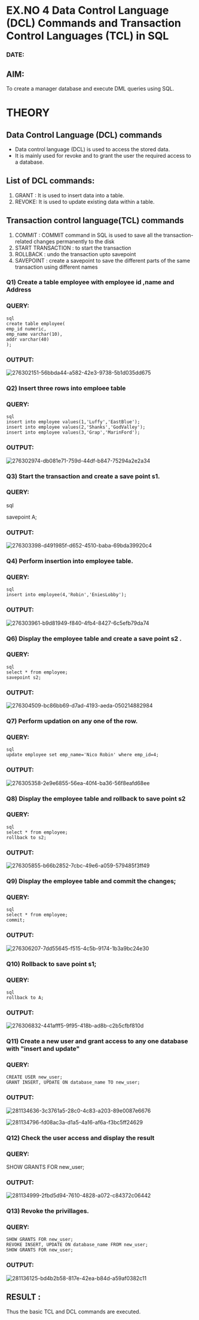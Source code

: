 # EX.NO 4 Data Control Language (DCL) Commands and Transaction Control Languages (TCL) in SQL
### DATE:
## AIM:
To create a manager database and execute DML queries using SQL.

# THEORY
## Data Control Language (DCL) commands
* Data control language (DCL) is used to access the stored data.
* It is mainly used for revoke and to grant the user the required access to a database.
## List of DCL commands: 
1. GRANT : It is used to insert data into a table.
2. REVOKE: It is used to update existing data within a table.
## Transaction control language(TCL) commands
1. COMMIT : COMMIT command in SQL is used to save all the transaction-related changes permanently to the disk
2. START TRANSACTION : to start the transaction
3. ROLLBACK : undo the transaction upto savepoint 
4. SAVEPOINT : create a savepoint to save the different parts of the same transaction using different names

### Q1) Create a table employee with employee id ,name and Address

### QUERY:
```
sql
create table employee(
emp_id numeric,
emp_name varchar(10),
addr varchar(40)
);
```

### OUTPUT:
![276302151-56bbda44-a582-42e3-9738-5b1d035dd675](https://github.com/swathi22003343/DBMS/assets/120440439/81e5572b-98be-4bb4-a617-ce87fb3723b0)

### Q2) Insert three rows into emploee table 


### QUERY:
```
sql
insert into employee values(1,'Luffy','EastBlue');
insert into employee values(2,'Shanks','GodValley');
insert into employee values(3,'Grap','MarinFord');
```
### OUTPUT:
![276302974-db081e71-759d-44df-b847-75294a2e2a34](https://github.com/swathi22003343/DBMS/assets/120440439/24436907-9c10-4628-b2e8-cb12a7ae19b5)

### Q3) Start the transaction and create a save point s1.

### QUERY:

sql

savepoint A;
### OUTPUT:
![276303398-d491985f-d652-4510-baba-69bda39920c4](https://github.com/swathi22003343/DBMS/assets/120440439/27d47f3f-0178-49f7-9194-bac6110ce891)

### Q4) Perform insertion into employee table.

### QUERY:
```
sql
insert into employee(4,'Robin','EniesLobby');
```
### OUTPUT:

![276303961-b9d81949-f840-4fb4-8427-6c5efb79da74](https://github.com/swathi22003343/DBMS/assets/120440439/02142cce-f02b-4aad-80b9-7cf174de6f99)

### Q6)	Display the employee table and create a save point s2 .


### QUERY:
```
sql
select * from employee;
savepoint s2;
```

### OUTPUT:

![276304509-bc86bb69-d7ad-4193-aeda-050214882984](https://github.com/swathi22003343/DBMS/assets/120440439/47b85b21-24d6-4598-8b8f-27a7c2d4f9c0)

### Q7)	Perform updation on any one of the row.


### QUERY:
```
sql
update employee set emp_name='Nico Robin' where emp_id=4;
```

### OUTPUT:

![276305358-2e9e6855-56ea-40f4-ba36-56f8eafd68ee](https://github.com/swathi22003343/DBMS/assets/120440439/d5fa8de9-ca15-46ab-b801-ad1d92366039)

### Q8) Display the employee table and rollback to  save point s2 


### QUERY:
```
sql
select * from employee;
rollback to s2;
```

### OUTPUT:

![276305855-b66b2852-7cbc-49e6-a059-579485f3ff49](https://github.com/swathi22003343/DBMS/assets/120440439/8950d77b-82a2-4c83-b09a-a0b1f65a1730)

### Q9) Display the employee table and commit the changes; 


### QUERY:
```
sql
select * from employee;
commit;
```
### OUTPUT:

![276306207-7dd55645-f515-4c5b-9174-1b3a9bc24e30](https://github.com/swathi22003343/DBMS/assets/120440439/b7b8a10e-3b39-493c-b39f-7818e5398536)

### Q10) Rollback to save point s1;


### QUERY:
```
sql
rollback to A;
```

### OUTPUT:
![276306832-441afff5-9f95-418b-ad8b-c2b5cfbf810d](https://github.com/swathi22003343/DBMS/assets/120440439/663cb052-6530-431d-a70c-0827e62a7a28)


### Q11)	Create a new user and grant access to any one database with "insert and update"


### QUERY:
```
CREATE USER new_user;
GRANT INSERT, UPDATE ON database_name TO new_user;
```

### OUTPUT:
![281134636-3c3761a5-28c0-4c83-a203-89e0087e6676](https://github.com/swathi22003343/DBMS/assets/120440439/ff811fa5-bbe0-4321-931f-7f53abfbe4e1)

![281134796-fd08ac3a-d1a5-4a16-af6a-f3bc5ff24629](https://github.com/swathi22003343/DBMS/assets/120440439/9e21d8cf-5593-45c1-a33e-a2bad26704aa)

### Q12) Check the user access and display the result 


### QUERY:
SHOW GRANTS FOR new_user;

### OUTPUT:
![281134999-2fbd5d94-7610-4828-a072-c84372c06442](https://github.com/swathi22003343/DBMS/assets/120440439/1627821e-46b1-47df-a7c4-194ffe7a66a6)

### Q13) Revoke the privillages.

### QUERY:
```
SHOW GRANTS FOR new_user;
REVOKE INSERT, UPDATE ON database_name FROM new_user;
SHOW GRANTS FOR new_user;
```

### OUTPUT:

![281136125-bd4b2b58-817e-42ea-b84d-a59af0382c11](https://github.com/swathi22003343/DBMS/assets/120440439/a245c387-a9ec-46c2-a35a-b1de593f3a8a)

## RESULT :
Thus the basic TCL and DCL commands are executed.
